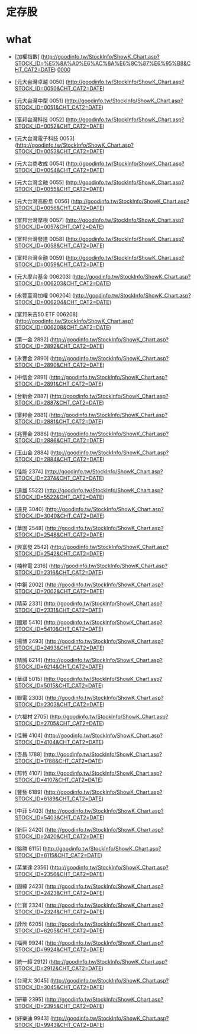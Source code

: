 # 定存股
# what
* [加權指數] (http://goodinfo.tw/StockInfo/ShowK_Chart.asp?STOCK_ID=%E5%8A%A0%E6%AC%8A%E6%8C%87%E6%95%B8&CHT_CAT2=DATE)  [0000](http://histock.tw/stock/tcharti.aspx?no=0000)
* [元大台灣卓越 0050] (http://goodinfo.tw/StockInfo/ShowK_Chart.asp?STOCK_ID=0050&CHT_CAT2=DATE)
* [元大台灣中型 0051] (http://goodinfo.tw/StockInfo/ShowK_Chart.asp?STOCK_ID=0051&CHT_CAT2=DATE)
* [富邦台灣科技 0052] (http://goodinfo.tw/StockInfo/ShowK_Chart.asp?STOCK_ID=0052&CHT_CAT2=DATE)
* [元大台灣電子科技 0053] (http://goodinfo.tw/StockInfo/ShowK_Chart.asp?STOCK_ID=0053&CHT_CAT2=DATE)
* [元大台商收成 0054] (http://goodinfo.tw/StockInfo/ShowK_Chart.asp?STOCK_ID=0054&CHT_CAT2=DATE)
* [元大台灣金融 0055] (http://goodinfo.tw/StockInfo/ShowK_Chart.asp?STOCK_ID=0055&CHT_CAT2=DATE)
* [元大台灣高股息 0056] (http://goodinfo.tw/StockInfo/ShowK_Chart.asp?STOCK_ID=0056&CHT_CAT2=DATE)
* [富邦台灣摩根 0057] (http://goodinfo.tw/StockInfo/ShowK_Chart.asp?STOCK_ID=0057&CHT_CAT2=DATE)
* [富邦台灣發達 0058] (http://goodinfo.tw/StockInfo/ShowK_Chart.asp?STOCK_ID=0058&CHT_CAT2=DATE)
* [富邦台灣金融 0059] (http://goodinfo.tw/StockInfo/ShowK_Chart.asp?STOCK_ID=0059&CHT_CAT2=DATE)
* [元大摩台基金 006203] (http://goodinfo.tw/StockInfo/ShowK_Chart.asp?STOCK_ID=006203&CHT_CAT2=DATE)
* [永豐臺灣加權 006204] (http://goodinfo.tw/StockInfo/ShowK_Chart.asp?STOCK_ID=006204&CHT_CAT2=DATE)
* [富邦釆吉50 ETF 006208] (http://goodinfo.tw/StockInfo/ShowK_Chart.asp?STOCK_ID=006208&CHT_CAT2=DATE)
 
* [第一金 2892] (http://goodinfo.tw/StockInfo/ShowK_Chart.asp?STOCK_ID=2892&CHT_CAT2=DATE)
* [永豐金 2890] (http://goodinfo.tw/StockInfo/ShowK_Chart.asp?STOCK_ID=2890&CHT_CAT2=DATE)
* [中信金 2891] (http://goodinfo.tw/StockInfo/ShowK_Chart.asp?STOCK_ID=2891&CHT_CAT2=DATE)
* [台新金 2887] (http://goodinfo.tw/StockInfo/ShowK_Chart.asp?STOCK_ID=2887&CHT_CAT2=DATE)
* [富邦金 2881] (http://goodinfo.tw/StockInfo/ShowK_Chart.asp?STOCK_ID=2881&CHT_CAT2=DATE)
* [兆豐金 2886] (http://goodinfo.tw/StockInfo/ShowK_Chart.asp?STOCK_ID=2886&CHT_CAT2=DATE)
* [玉山金 2884] (http://goodinfo.tw/StockInfo/ShowK_Chart.asp?STOCK_ID=2884&CHT_CAT2=DATE)

* [佳能 2374] (http://goodinfo.tw/StockInfo/ShowK_Chart.asp?STOCK_ID=2374&CHT_CAT2=DATE)
* [遠雄 5522] (http://goodinfo.tw/StockInfo/ShowK_Chart.asp?STOCK_ID=5522&CHT_CAT2=DATE)
* [遠見 3040] (http://goodinfo.tw/StockInfo/ShowK_Chart.asp?STOCK_ID=3040&CHT_CAT2=DATE)
* [華固 2548] (http://goodinfo.tw/StockInfo/ShowK_Chart.asp?STOCK_ID=2548&CHT_CAT2=DATE)
* [興富發 2542] (http://goodinfo.tw/StockInfo/ShowK_Chart.asp?STOCK_ID=2542&CHT_CAT2=DATE)
* [楠梓電 2316] (http://goodinfo.tw/StockInfo/ShowK_Chart.asp?STOCK_ID=2316&CHT_CAT2=DATE)
* [中鋼 2002] (http://goodinfo.tw/StockInfo/ShowK_Chart.asp?STOCK_ID=2002&CHT_CAT2=DATE)
* [精英 2331] (http://goodinfo.tw/StockInfo/ShowK_Chart.asp?STOCK_ID=2331&CHT_CAT2=DATE)
* [國眾 5410] (http://goodinfo.tw/StockInfo/ShowK_Chart.asp?STOCK_ID=5410&CHT_CAT2=DATE)
* [揚博 2493] (http://goodinfo.tw/StockInfo/ShowK_Chart.asp?STOCK_ID=2493&CHT_CAT2=DATE)
* [精誠 6214] (http://goodinfo.tw/StockInfo/ShowK_Chart.asp?STOCK_ID=6214&CHT_CAT2=DATE)

* [華祺 5015] (http://goodinfo.tw/StockInfo/ShowK_Chart.asp?STOCK_ID=5015&CHT_CAT2=DATE)
* [聯電 2303] (http://goodinfo.tw/StockInfo/ShowK_Chart.asp?STOCK_ID=2303&CHT_CAT2=DATE)

* [六福村 2705] (http://goodinfo.tw/StockInfo/ShowK_Chart.asp?STOCK_ID=2705&CHT_CAT2=DATE)

* [佳醫 4104] (http://goodinfo.tw/StockInfo/ShowK_Chart.asp?STOCK_ID=4104&CHT_CAT2=DATE)
* [杏昌 1788] (http://goodinfo.tw/StockInfo/ShowK_Chart.asp?STOCK_ID=1788&CHT_CAT2=DATE)
* [邦特 4107] (http://goodinfo.tw/StockInfo/ShowK_Chart.asp?STOCK_ID=4107&CHT_CAT2=DATE)

* [豐藝	6189] (http://goodinfo.tw/StockInfo/ShowK_Chart.asp?STOCK_ID=6189&CHT_CAT2=DATE)
* [中菲	5403] (http://goodinfo.tw/StockInfo/ShowK_Chart.asp?STOCK_ID=5403&CHT_CAT2=DATE)
* [新巨 2420] (http://goodinfo.tw/StockInfo/ShowK_Chart.asp?STOCK_ID=2420&CHT_CAT2=DATE)
* [鎰勝	6115] (http://goodinfo.tw/StockInfo/ShowK_Chart.asp?STOCK_ID=6115&CHT_CAT2=DATE)
* [英業達 2356] (http://goodinfo.tw/StockInfo/ShowK_Chart.asp?STOCK_ID=2356&CHT_CAT2=DATE)
* [固緯 2423] (http://goodinfo.tw/StockInfo/ShowK_Chart.asp?STOCK_ID=2423&CHT_CAT2=DATE)
* [仁寶 2324] (http://goodinfo.tw/StockInfo/ShowK_Chart.asp?STOCK_ID=2324&CHT_CAT2=DATE)
* [詮欣	6205] (http://goodinfo.tw/StockInfo/ShowK_Chart.asp?STOCK_ID=6205&CHT_CAT2=DATE)
* [福興 9924] (http://goodinfo.tw/StockInfo/ShowK_Chart.asp?STOCK_ID=9924&CHT_CAT2=DATE)

* [統一超 2912] (http://goodinfo.tw/StockInfo/ShowK_Chart.asp?STOCK_ID=2912&CHT_CAT2=DATE)
* [台灣大 3045] (http://goodinfo.tw/StockInfo/ShowK_Chart.asp?STOCK_ID=3045&CHT_CAT2=DATE)
* [研華 2395] (http://goodinfo.tw/StockInfo/ShowK_Chart.asp?STOCK_ID=2395&CHT_CAT2=DATE)
* [好樂迪 9943] (http://goodinfo.tw/StockInfo/ShowK_Chart.asp?STOCK_ID=9943&CHT_CAT2=DATE)




